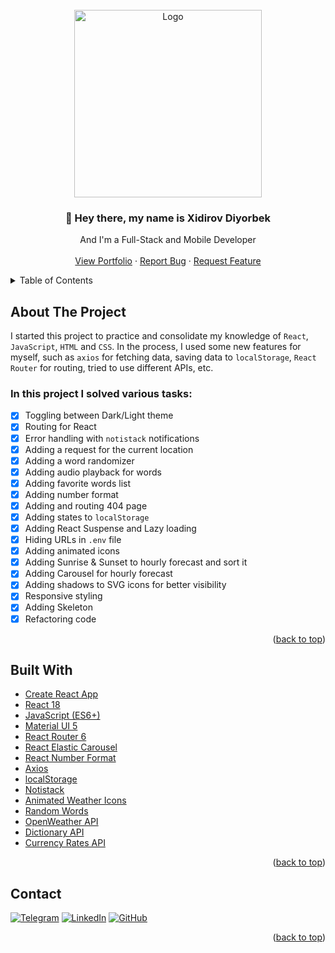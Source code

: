 <div id="top"></div>

<!-- PROJECT LOGO -->
<br />
<div align="center">
  <a href="https://megadev.uz">    
    <img src="https://s11.gifyu.com/images/SWNch.jpg" alt="Logo" width="300" height="300"  title="he he boooi">
  </a>

  <h3 align="center">👋 Hey there, my name is Xidirov Diyorbek</h3>

  <p align="center">   
    And I'm a Full-Stack and Mobile Developer
    <br />
    <br />
    <a href="https://megadev.uz">View Portfolio</a>
    ·
    <a href="https://github.com/diyordeveloper/megadev">Report Bug</a>
    ·
    <a href="https://github.com/diyordeveloper/megadev/issues">Request Feature</a>
  </p>
</div>

<!-- TABLE OF CONTENTS -->
<details>
  <summary>Table of Contents</summary>
  <ul>
    <li><a href="#about-the-project">About The Project</a></li>
    <li><a href="#built-with">Built With</a></li>
    <li><a href="#contact">Contact</a></li>
  </ul>
</details>

<!-- ABOUT THE PROJECT -->

## About The Project

I started this project to practice and consolidate my knowledge of `React`, `JavaScript`, `HTML` and `CSS`. In the process, I used some new features for myself, such as `axios` for fetching data, saving data to `localStorage`, `React Router` for routing, tried to use different APIs, etc.

### In this project I solved various tasks:

- [x] Toggling between Dark/Light theme
- [x] Routing for React
- [x] Error handling with `notistack` notifications
- [x] Adding a request for the current location
- [x] Adding a word randomizer
- [x] Adding audio playback for words
- [x] Adding favorite words list
- [x] Adding number format
- [x] Adding and routing 404 page
- [x] Adding states to `localStorage`
- [x] Adding React Suspense and Lazy loading
- [x] Hiding URLs in `.env` file
- [x] Adding animated icons
- [x] Adding Sunrise & Sunset to hourly forecast and sort it
- [x] Adding Carousel for hourly forecast
- [x] Adding shadows to SVG icons for better visibility
- [x] Responsive styling
- [x] Adding Skeleton
- [x] Refactoring code

<p align="right">(<a href="#top">back to top</a>)</p>

## Built With

- [Create React App](https://create-react-app.dev/)
- [React 18](https://reactjs.org/)
- [JavaScript (ES6+)](https://www.javascript.com/)
- [Material UI 5](https://mui.com/)
- [React Router 6](https://reactrouter.com/)
- [React Elastic Carousel](https://github.com/sag1v/react-elastic-carousel)
- [React Number Format](https://github.com/s-yadav/react-number-format)
- [Axios](https://github.com/axios/axios)
- [localStorage](https://developer.mozilla.org/en-US/docs/Web/API/Window/localStorage)
- [Notistack](https://github.com/iamhosseindhv/notistack)
- [Animated Weather Icons](https://github.com/basmilius/weather-icons)
- [Random Words](https://github.com/apostrophecms/random-words)
- [OpenWeather API](https://openweathermap.org/api)
- [Dictionary API](https://dictionaryapi.dev/)
- [Currency Rates API](https://github.com/fawazahmed0/currency-api)

<p align="right">(<a href="#top">back to top</a>)</p>

<!-- CONTACT -->

## Contact

[![Telegram][telegram-shield]][telegram-url]
[![LinkedIn][linkedin-shield]][linkedin-url]
[![GitHub][github-shield]][github-url]

<p align="right">(<a href="#top">back to top</a>)</p>

<!-- MARKDOWN LINKS & IMAGES -->

[telegram-shield]: https://img.shields.io/badge/-Telegram-black.svg?style=for-the-badge&logo=telegram&colorB=555
[telegram-url]: https://t.me/diyorbekdeveloper
[linkedin-shield]: https://img.shields.io/badge/-LinkedIn-black.svg?style=for-the-badge&logo=linkedin&colorB=555
[linkedin-url]: https://www.linkedin.com/in/diyorbekdeveloper/
[github-shield]: https://img.shields.io/badge/-GitHub-black.svg?style=for-the-badge&logo=github&colorB=555
[github-url]: https://github.com/diyordeveloper
